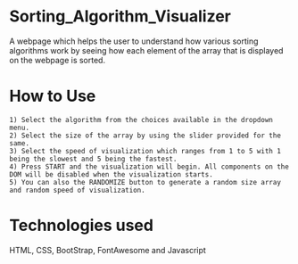 # Sorting_Algorithm_Visualizer
A webpage which helps the user to understand how various sorting algorithms work by seeing how each element of the array that is displayed on the webpage is sorted.

# How to Use
    1) Select the algorithm from the choices available in the dropdown menu.
    2) Select the size of the array by using the slider provided for the same.
    3) Select the speed of visualization which ranges from 1 to 5 with 1 being the slowest and 5 being the fastest.
    4) Press START and the visualization will begin. All components on the DOM will be disabled when the visualization starts.
    5) You can also the RANDOMIZE button to generate a random size array and random speed of visualization.

# Technologies used
 HTML, CSS, BootStrap, FontAwesome and Javascript